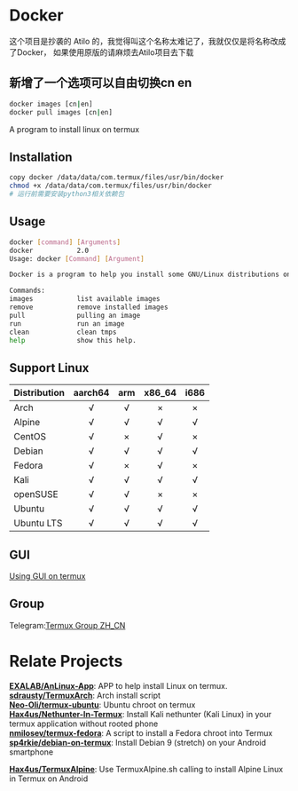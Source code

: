 # Docker

这个项目是抄袭的 Atilo 的，我觉得叫这个名称太难记了，我就仅仅是将名称改成了Docker， 如果使用原版的请麻烦去Atilo项目去下载

## 新增了一个选项可以自由切换cn en

``` bash
docker images [cn|en]
docker pull images [cn|en]
```

A program to install linux on termux  


## Installation

``` bash
copy docker /data/data/com.termux/files/usr/bin/docker
chmod +x /data/data/com.termux/files/usr/bin/docker
# 运行前需要安装python3相关依赖包
```

## Usage

``` bash
docker [command] [Arguments]
docker           2.0
Usage: docker [Command] [Argument]

Docker is a program to help you install some GNU/Linux distributions on Termux.

Commands:
images           list available images
remove           remove installed images
pull             pulling an image
run              run an image
clean            clean tmps
help             show this help.
```

## Support Linux

| Distribution  | aarch64 |  arm  | x86_64 | i686  |
| ------------- | :-----: | :---: | :----: | :---: |
| Arch          |    √    |   √   |   ×    |   ×   |
| Alpine        |    √    |   √   |   √    |   √   |
| CentOS        |    √    |   ×   |   √    |   ×   |
| Debian        |    √    |   √   |   √    |   √   |
| Fedora        |    √    |   ×   |   √    |   ×   |
| Kali          |    √    |   √   |   √    |   √   |
| openSUSE      |    √    |   √   |   ×    |   ×   |
| Ubuntu        |    √    |   √   |   √    |   √   |
| Ubuntu LTS    |    √    |   √   |   √    |   √   |

## GUI

[Using GUI on termux](https://yadominjinta.github.io/2018/08/18/GUI-on-termux-EN.html)

## Group

Telegram:[Termux Group ZH_CN](https://t.me/joinchat/EBPa7EI3VrfhsRu-6iJ1yw)

# Relate Projects

**[EXALAB/AnLinux-App](https://github.com/EXALAB/AnLinux-App)**: APP to help install Linux on termux.  
**[sdrausty/TermuxArch](https://github.com/sdrausty/TermuxArch)**: Arch install script  
**[Neo-Oli/termux-ubuntu](https://github.com/Neo-Oli/termux-ubuntu)**: Ubuntu chroot on termux  
**[Hax4us/Nethunter-In-Termux](https://github.com/Hax4us/Nethunter-In-Termux)**: Install Kali nethunter (Kali Linux) in your termux application without rooted phone  
**[nmilosev/termux-fedora](https://github.com/nmilosev/termux-fedora)**: A script to install a Fedora chroot into Termux  
**[sp4rkie/debian-on-termux](https://github.com/sp4rkie/debian-on-termux)**: Install Debian 9 (stretch) on your Android smartphone

**[Hax4us/TermuxAlpine](https://github.com/Hax4us/TermuxAlpine)**: Use TermuxAlpine.sh calling to install Alpine Linux in Termux on Android  
